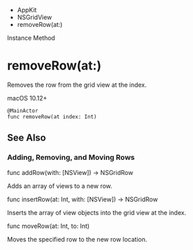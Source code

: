 

- AppKit
- NSGridView
-  removeRow(at:) 

Instance Method

# removeRow(at:)

Removes the row from the grid view at the index.

macOS 10.12+

``` source
@MainActor
func removeRow(at index: Int)
```

## See Also

### Adding, Removing, and Moving Rows

func addRow(with: [NSView]) -> NSGridRow

Adds an array of views to a new row.

func insertRow(at: Int, with: [NSView]) -> NSGridRow

Inserts the array of view objects into the grid view at the index.

func moveRow(at: Int, to: Int)

Moves the specified row to the new row location.

